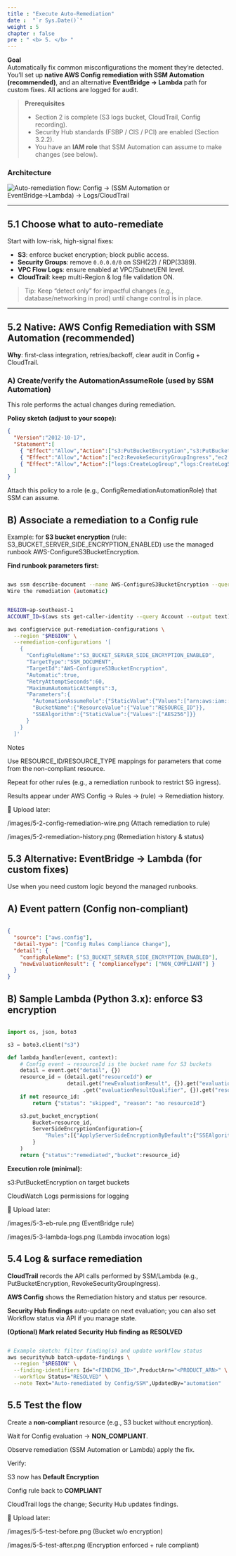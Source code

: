 ```yaml
---
title : "Execute Auto-Remediation"
date :  "`r Sys.Date()`" 
weight : 5 
chapter : false
pre : " <b> 5. </b> "
---
```


**Goal**  
Automatically fix common misconfigurations the moment they’re detected. You’ll set up **native AWS Config remediation with SSM Automation (recommended)**, and an alternative **EventBridge → Lambda** path for custom fixes. All actions are logged for audit.

> **Prerequisites**
> - Section 2 is complete (S3 logs bucket, CloudTrail, Config recording).
> - Security Hub standards (FSBP / CIS / PCI) are enabled (Section 3.2.2).
> - You have an **IAM role** that SSM Automation can assume to make changes (see below).

### Architecture
![Auto-remediation flow: Config → (SSM Automation or EventBridge→Lambda) → Logs/CloudTrail](/images/5-arch-remediation.png)

---

## 5.1 Choose what to auto-remediate

Start with low-risk, high-signal fixes:
- **S3**: enforce bucket encryption; block public access.
- **Security Groups**: remove `0.0.0.0/0` on SSH(22) / RDP(3389).
- **VPC Flow Logs**: ensure enabled at VPC/Subnet/ENI level.
- **CloudTrail**: keep multi-Region & log file validation ON.

> Tip: Keep “detect only” for impactful changes (e.g., database/networking in prod) until change control is in place.

---

## 5.2 Native: AWS Config Remediation with SSM Automation (recommended)

**Why**: first-class integration, retries/backoff, clear audit in Config + CloudTrail.

### A) Create/verify the **AutomationAssumeRole** (used by SSM Automation)
This role performs the actual changes during remediation.

**Policy sketch (adjust to your scope):**
```json
{
  "Version":"2012-10-17",
  "Statement":[
    { "Effect":"Allow","Action":["s3:PutBucketEncryption","s3:PutBucketAcl","s3:PutBucketPolicy"],"Resource":"*" },
    { "Effect":"Allow","Action":["ec2:RevokeSecurityGroupIngress","ec2:DescribeSecurityGroups"],"Resource":"*" },
    { "Effect":"Allow","Action":["logs:CreateLogGroup","logs:CreateLogStream","logs:PutLogEvents"],"Resource":"*" }
  ]
}

```
Attach this policy to a role (e.g., ConfigRemediationAutomationRole) that SSM can assume.

## B) Associate a remediation to a Config rule
Example: for **S3 bucket encryption** (rule: S3_BUCKET_SERVER_SIDE_ENCRYPTION_ENABLED) use the managed runbook AWS-ConfigureS3BucketEncryption.

**Find runbook parameters first:**

```bash

aws ssm describe-document --name AWS-ConfigureS3BucketEncryption --query 'Document.Parameters'
Wire the remediation (automatic)
```

```bash

REGION=ap-southeast-1
ACCOUNT_ID=$(aws sts get-caller-identity --query Account --output text)

aws configservice put-remediation-configurations \
  --region "$REGION" \
  --remediation-configurations '[
    {
      "ConfigRuleName":"S3_BUCKET_SERVER_SIDE_ENCRYPTION_ENABLED",
      "TargetType":"SSM_DOCUMENT",
      "TargetId":"AWS-ConfigureS3BucketEncryption",
      "Automatic":true,
      "RetryAttemptSeconds":60,
      "MaximumAutomaticAttempts":3,
      "Parameters":{
        "AutomationAssumeRole":{"StaticValue":{"Values":["arn:aws:iam::'"$ACCOUNT_ID"':role/ConfigRemediationAutomationRole"]}},
        "BucketName":{"ResourceValue":{"Value":"RESOURCE_ID"}},
        "SSEAlgorithm":{"StaticValue":{"Values":["AES256"]}}
      }
    }
  ]'
```

Notes

Use RESOURCE_ID/RESOURCE_TYPE mappings for parameters that come from the non-compliant resource.

Repeat for other rules (e.g., a remediation runbook to restrict SG ingress).

Results appear under AWS Config → Rules → (rule) → Remediation history.

📸 Upload later:

/images/5-2-config-remediation-wire.png (Attach remediation to rule)

/images/5-2-remediation-history.png (Remediation history & status)

## 5.3 Alternative: EventBridge → Lambda (for custom fixes)
Use when you need custom logic beyond the managed runbooks.

## A) Event pattern (Config non-compliant)
```json

{
  "source": ["aws.config"],
  "detail-type": ["Config Rules Compliance Change"],
  "detail": {
    "configRuleName": ["S3_BUCKET_SERVER_SIDE_ENCRYPTION_ENABLED"],
    "newEvaluationResult": { "complianceType": ["NON_COMPLIANT"] }
  }
}
```

## B) Sample Lambda (Python 3.x): enforce S3 encryption
```python

import os, json, boto3

s3 = boto3.client("s3")

def lambda_handler(event, context):
    # Config event → resourceId is the bucket name for S3 buckets
    detail = event.get("detail", {})
    resource_id = (detail.get("resourceId") or
                   detail.get("newEvaluationResult", {}).get("evaluationResultIdentifier", {})
                        .get("evaluationResultQualifier", {}).get("resourceId"))
    if not resource_id:
        return {"status": "skipped", "reason": "no resourceId"}

    s3.put_bucket_encryption(
        Bucket=resource_id,
        ServerSideEncryptionConfiguration={
            "Rules":[{"ApplyServerSideEncryptionByDefault":{"SSEAlgorithm":"AES256"}}]
        }
    )
    return {"status":"remediated","bucket":resource_id}
```

**Execution role (minimal):**

s3:PutBucketEncryption on target buckets

CloudWatch Logs permissions for logging

📸 Upload later:

/images/5-3-eb-rule.png (EventBridge rule)

/images/5-3-lambda-logs.png (Lambda invocation logs)

## 5.4 Log & surface remediation
**CloudTrail** records the API calls performed by SSM/Lambda (e.g., PutBucketEncryption, RevokeSecurityGroupIngress).

**AWS Config** shows the Remediation history and status per resource.

**Security Hub findings** auto-update on next evaluation; you can also set Workflow status via API if you manage state.

**(Optional) Mark related Security Hub finding as RESOLVED**

```bash

# Example sketch: filter finding(s) and update workflow status
aws securityhub batch-update-findings \
  --region "$REGION" \
  --finding-identifiers Id="<FINDING_ID>",ProductArn="<PRODUCT_ARN>" \
  --workflow Status="RESOLVED" \
  --note Text="Auto-remediated by Config/SSM",UpdatedBy="automation"
```

## 5.5 Test the flow
Create a **non-compliant** resource (e.g., S3 bucket without encryption).

Wait for Config evaluation → **NON_COMPLIANT**.

Observe remediation (SSM Automation or Lambda) apply the fix.

Verify:

S3 now has **Default Encryption**

Config rule back to **COMPLIANT**

CloudTrail logs the change; Security Hub updates findings.

📸 Upload later:

/images/5-5-test-before.png (Bucket w/o encryption)

/images/5-5-test-after.png (Encryption enforced + rule compliant)

